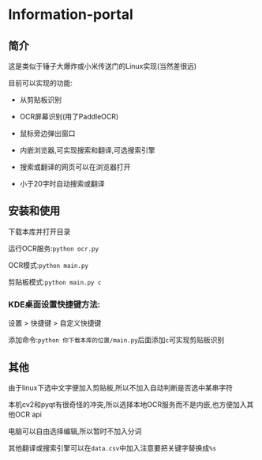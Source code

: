 # Information-portal

## 简介

这是类似于锤子大爆炸或小米传送门的Linux实现(当然差很远)

目前可以实现的功能:

* 从剪贴板识别

* OCR屏幕识别(用了PaddleOCR)

* 鼠标旁边弹出窗口

* 内嵌浏览器,可实现搜索和翻译,可选搜索引擎

* 搜索或翻译的网页可以在浏览器打开

* 小于20字时自动搜索或翻译

## 安装和使用

下载本库并打开目录

运行OCR服务:`python ocr.py`

OCR模式:`python main.py`

剪贴板模式:`python main.py c`

### KDE桌面设置快捷键方法:

设置 > 快捷键 > 自定义快捷键

添加命令:`python 你下载本库的位置/main.py`后面添加`c`可实现剪贴板识别

## 其他

由于linux下选中文字便加入剪贴板,所以不加入自动判断是否选中某串字符

本机cv2和pyqt有很奇怪的冲突,所以选择本地OCR服务而不是内嵌,也方便加入其他OCR api

电脑可以自由选择编辑,所以暂时不加入分词

其他翻译或搜索引擎可以在`data.csv`中加入注意要把关键字替换成`%s`
